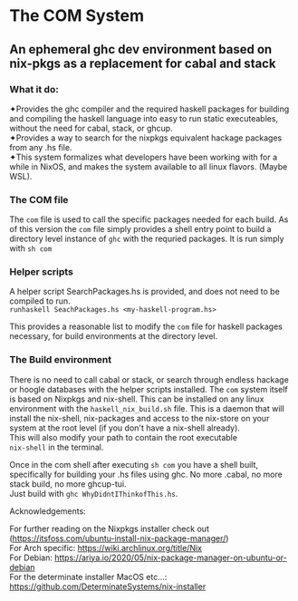 # The COM System
## An ephemeral ghc dev environment based on nix-pkgs as a replacement for cabal and stack 

  
### What it do:
  
✦Provides the ghc compiler and the required haskell packages for building and compiling the haskell language into easy to run static executeables, 
without the need for cabal, stack, or ghcup.   
✦Provides a way to search for the nixpkgs equivalent hackage packages from any .hs file.   
✦This system formalizes what developers have been
working with for a while in NixOS, and makes the system available to all linux flavors. (Maybe WSL).    
  
### The COM file
  
The ```com``` file is used to call the specific packages needed for each build.
As of this version the ```com``` file simply provides a shell entry point to build 
a directory level instance of ```ghc``` with the requried packages. It is run simply with 
```sh com```
  
### Helper scripts
  
A helper script SearchPackages.hs is provided, and does not need to be compiled to run.  
```runhaskell SeachPackages.hs <my-haskell-program.hs>```  

This provides a reasonable list to modify the ```com``` file for haskell packages necessary, 
for build environments at the directory level.  
  
### The Build environment

There is no need to call cabal or stack, or search through endless hackage or hoogle
databases with the helper scripts installed. The ```com``` system itself is based on 
Nixpkgs and nix-shell. This can be installed on any linux environment with the 
```haskell_nix_build.sh``` file. This is a daemon that will install the nix-shell, nix-packages and access
to the nix-store on your system at the root level (if you don't have a nix-shell already).  
This will also modify your path to contain the root executable  
```nix-shell``` in the terminal.  

Once in the com shell after executing ```sh com``` you have a shell built, specifically for building
your .hs files using ghc. No more .cabal, no more stack build, no more ghcup-tui.   
Just build with ```ghc WhyDidntIThinkofThis.hs```. 


Acknowledgements:

For further reading on the Nixpkgs installer check out (https://itsfoss.com/ubuntu-install-nix-package-manager/)  
For Arch specific: https://wiki.archlinux.org/title/Nix  
For Debian: https://ariya.io/2020/05/nix-package-manager-on-ubuntu-or-debian  
For the determinate installer MacOS etc...: https://github.com/DeterminateSystems/nix-installer  

